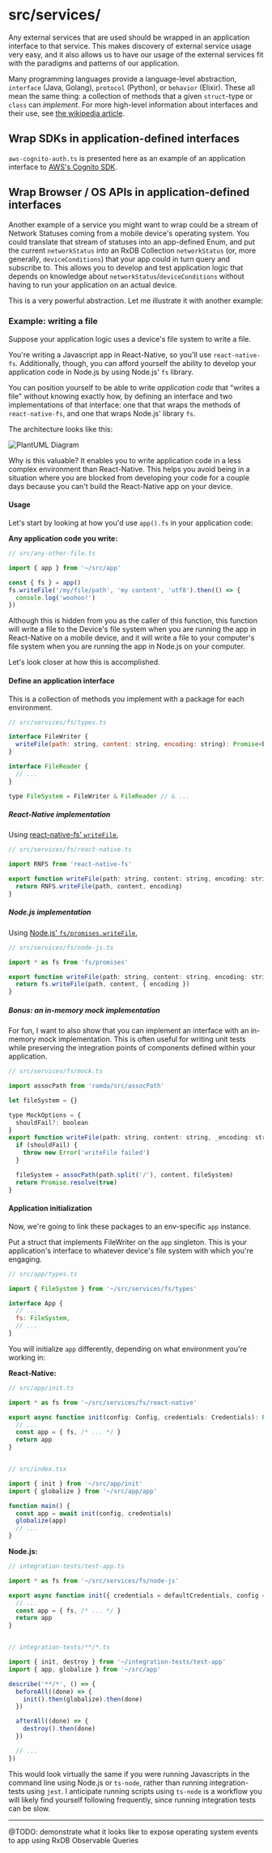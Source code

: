 # src/services/

Any external services that are used should be wrapped in an application interface to that service.  This makes discovery of external service usage very easy, and it also allows us to have our usage of the external services fit with the paradigms and patterns of our application.

Many programming languages provide a language-level abstraction, `interface` (Java, Golang), `protocol` (Python), or `behavior` (Elixir).  These all mean the same thing:  a collection of methods that a given `struct`-type or `class` can _implement_.  For more high-level information about interfaces and their use, see [the wikipedia article](https://www.wikiwand.com/en/Interface_(computing)#/In_object-oriented_languages).

## Wrap SDKs in application-defined interfaces

`aws-cognito-auth.ts` is presented here as an example of an application interface to [AWS's Cognito SDK](https://www.npmjs.com/package/amazon-cognito-identity-js).

## Wrap Browser / OS APIs in application-defined interfaces

Another example of a service you might want to wrap could be a stream of Network Statuses coming from a mobile device's operating system.  You could translate that stream of statuses into an app-defined Enum, and put the current `networkStatus` into an RxDB Collection `networkStatus` (or, more generally, `deviceConditions`) that your app could in turn query and subscribe to.  This allows you to develop and test application logic that depends on knowledge about `networkStatus`/`deviceConditions` without having to run your application on an actual device.

This is a very powerful abstraction.  Let me illustrate it with another example:

### Example: writing a file

Suppose your application logic uses a device's file system to write a file.

You're writing a Javascript app in React-Native, so you'll use `react-native-fs`.  Additionally, though, you can afford yourself the ability to develop your application code in Node.js by using Node.js' `fs` library.

You can position yourself to be able to write _application code_ that "writes a file" without knowing exactly how, by defining an interface and two implementations of that interface:  one that that wraps the methods of `react-native-fs`, and one that wraps Node.js' library `fs`.

The architecture looks like this:

![PlantUML Diagram](http://www.plantuml.com/plantuml/proxy?src=https://raw.githubusercontent.com/calebgregory/rxdb-architecture/main/src/services/docs/fs-example.iuml&cache=no)

Why is this valuable?  It enables you to write application code in a less complex environment than React-Native.  This helps you avoid being in a situation where you are blocked from developing your code for a couple days because you can't build the React-Native app on your device.

#### Usage

Let's start by looking at how you'd use `app().fs` in your application code:

__Any application code you write:__

```javascript
// src/any-other-file.ts

import { app } from '~/src/app'

const { fs } = app()
fs.writeFile('/my/file/path', 'my content', 'utf8').then(() => {
  console.log('woohoo!')
})
```

Although this is hidden from you as the caller of this function, this function will write a file to the Device's file system when you are running the app in React-Native on a mobile device, and it will write a file to your computer's file system when you are running the app in Node.js on your computer.

Let's look closer at how this is accomplished.

#### Define an application interface

This is a collection of methods you implement with a package for each environment.

```javascript
// src/services/fs/types.ts

interface FileWriter {
  writeFile(path: string, content: string, encoding: string): Promise<boolean>
}

interface FileReader {
  // ...
}

type FileSystem = FileWriter & FileReader // & ...
```

##### React-Native implementation

Using [react-native-fs' `writeFile`](https://github.com/itinance/react-native-fs/#file-creation),

```javascript
// src/services/fs/react-native.ts

import RNFS from 'react-native-fs'

export function writeFile(path: string, content: string, encoding: string = 'utf8'): Promise<boolean> {
  return RNFS.writeFile(path, content, encoding)
}
```

##### Node.js implementation

Using [Node.js' `fs/promises.writeFile`](https://nodejs.org/api/fs.html#fs_fspromises_writefile_file_data_options),

```javascript
// src/services/fs/node-js.ts

import * as fs from 'fs/promises'

export function writeFile(path: string, content: string, encoding: string = 'utf8'): Promise<boolean> {
  return fs.writeFile(path, content, { encoding })
}
```

##### Bonus: an in-memory mock implementation

For fun, I want to also show that you can implement an interface with an in-memory mock implementation.  This is often useful for writing unit tests while preserving the integration points of components defined within your application.

```javascript
// src/services/fs/mock.ts

import assocPath from 'ramda/src/assocPath'

let fileSystem = {}

type MockOptions = {
  shouldFail?: boolean
}
export function writeFile(path: string, content: string, _encoding: string, { shouldFail = false }: MockOptions): Promise<boolean> {
  if (shouldFail) {
    throw new Error('writeFile failed')
  }

  fileSystem = assocPath(path.split('/'), content, fileSystem)
  return Promise.resolve(true)
}
```

#### Application initialization

Now, we're going to link these packages to an env-specific `app` instance.

Put a struct that implements FileWriter on the `app` singleton.  This is your application's interface to whatever device's file system with which you're engaging.

```javascript
// src/app/types.ts

import { FileSystem } from '~/src/services/fs/types'

interface App {
  // ...
  fs: FileSystem,
  // ...
}
```

You will initialize `app` differently, depending on what environment you're working in:

__React-Native:__

```javascript
// src/app/init.ts

import * as fs from '~/src/services/fs/react-native'

export async function init(config: Config, credentials: Credentials): Promise<App> {
  // ...
  const app = { fs, /* ... */ }
  return app
}


// src/index.tsx

import { init } from '~/src/app/init'
import { globalize } from '~/src/app/app'

function main() {
  const app = await init(config, credentials)
  globalize(app)
  // ...
}
```

__Node.js:__

```javascript
// integration-tests/test-app.ts

import * as fs from '~/src/services/fs/node-js'

export async function init({ credentials = defaultCredentials, config = loadConfig() }: SetupOptions = {}): Promise<App> {
  // ...
  const app = { fs, /* ... */ }
  return app
}


// integration-tests/**/*.ts

import { init, destroy } from '~/integration-tests/test-app'
import { app, globalize } from '~/src/app'

describe('**/*', () => {
  beforeAll((done) => {
    init().then(globalize).then(done)
  })

  afterAll((done) => {
    destroy().then(done)
  })

  // ...
})
```

This would look virtually the same if you were running Javascripts in the command line using Node.js or `ts-node`, rather than running integration-tests using `jest`.  I anticipate running scripts using `ts-node` is a workflow you will likely find yourself following frequently, since running integration tests can be slow.

---

@TODO: demonstrate what it looks like to expose operating system events to app using RxDB Observable Queries
